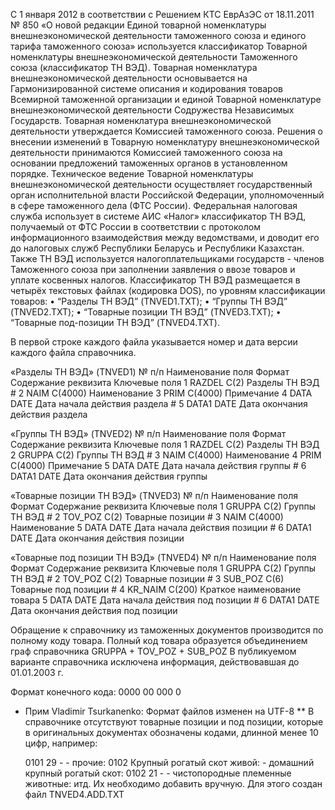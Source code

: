 С 1 января 2012 в соответствии с Решением КТС ЕврАзЭС от 18.11.2011 № 850 «О новой редакции Единой товарной номенклатуры внешнеэкономической деятельности таможенного союза и единого тарифа таможенного союза» используется классификатор Товарной номенклатуры внешнеэкономической деятельности Таможенного союза (классификатор ТН ВЭД).
Товарная номенклатура внешнеэкономической деятельности основывается на Гармонизированной системе описания и кодирования товаров Всемирной таможенной организации и единой Товарной номенклатуре внешнеэкономической деятельности Содружества Независимых Государств.
Товарная номенклатура внешнеэкономической деятельности утверждается Комиссией таможенного союза.
Решения о внесении изменений в Товарную номенклатуру внешнеэкономической деятельности принимаются Комиссией таможенного союза на основании предложений таможенных органов в установленном порядке.
Техническое ведение Товарной номенклатуры внешнеэкономической деятельности осуществляет государственный орган исполнительной власти Российской Федерации, уполномоченный в сфере таможенного дела (ФТС России).
Федеральная налоговая служба использует в системе АИС «Налог» классификатор ТН ВЭД, получаемый от ФТС России в соответствии с протоколом информационного взаимодействия между ведомствами, и доводит его до налоговых служб Республики Беларусь и Республики Казахстан. Также ТН ВЭД используется налогоплательщиками государств - членов Таможенного союза при заполнении заявления о ввозе товаров и уплате косвенных налогов.
Классификатор ТН ВЭД размещается в четырёх текстовых файлах (кодировка DOS), по уровням классификации товаров:
• “Разделы ТН ВЭД” (TNVED1.TXT);
• “Группы ТН ВЭД” (TNVED2.TXT);
• “Товарные позиции ТН ВЭД” (TNVED3.TXT);
• “Товарные под-позиции ТН ВЭД” (TNVED4.TXT).

В первой строке каждого файла указывается номер и дата версии каждого файла справочника.

«Разделы ТН ВЭД» (TNVED1)
№ п/п	Наименование поля	Формат	Содержание реквизита            Ключевые поля
1	    RAZDEL	            C(2)	Разделы ТН ВЭД 	                #
2	    NAIM	            C(4000)	Наименование
3	    PRIM	            C(4000)	Примечание
4	    DATA	            DATE	Дата начала действия раздела	#
5	    DATA1	            DATE	Дата окончания действия раздела

«Группы ТН ВЭД» (TNVED2)
№ п/п	Наименование поля	Формат	Содержание реквизита	        Ключевые поля
1	    RAZDEL	            C(2)	Разделы ТН ВЭД
2	    GRUPPA	            C(2)	Группы ТН ВЭД	                #
3	    NAIM	            C(4000)	Наименование
4	    PRIM	            C(4000)	Примечание
5	    DATA	            DATE	Дата начала действия группы	    #
6	    DATA1	            DATE	Дата окончания действия группы

«Товарные позиции ТН ВЭД»  (TNVED3)
№ п/п	Наименование поля	Формат	Содержание реквизита	Ключевые поля
1	    GRUPPA	            C(2)	Группы ТН ВЭД	                #
2	    TOV_POZ	            C(2)	Товарные позиции	            #
3	    NAIM	            C(4000)	Наименование
5	    DATA	            DATE	Дата начала действия позиции	#
6	    DATA1	            DATE	Дата окончания действия позиции

«Товарные под позиции ТН ВЭД»  (TNVED4)
№ п/п	Наименование поля	Формат	Содержание реквизита	Ключевые поля
1	    GRUPPA	            C(2)	Группы ТН ВЭД	                #
2	    TOV_POZ	            C(2)	Товарные позиции	            #
3	    SUB_POZ	            C(6)	Товарные под позиции	            #
4	    KR_NAIM	            C(200)	Краткое наименование товара
5	    DATA	            DATE	Дата начала действия под позиции	#
6	    DATA1	            DATE	Дата окончания действия под позиции

Обращение к справочнику из таможенных документов  производится по полному коду товара. Полный код товара образуется объединением граф справочника
GRUPPA + TOV_POZ + SUB_POZ
В публикуемом варианте справочника исключена информация, действовавшая до 01.01.2003 г.

Формат конечного кода:
0000 00 000 0

* Прим Vladimir Tsurkanenko: Формат файлов изменен на UTF-8
** В справочнике отсутствуют товарные позиции и под позиции, которые в оригинальных документах обозначены кодами, длинной менее 10 цифр, например:

    0101 29 - - прочие:
    0102 Крупный рогатый скот живой:
        - домашний крупный рогатый скот:
    0102 21 - - чистопородные племенные животные:
итд.
Их необходимо добавить вручную. Для этого создан файл TNVED4.ADD.TXT
